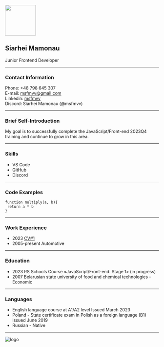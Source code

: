 <img src="https://avatars.githubusercontent.com/u/143655503?v=4" width="100">  

## Siarhei Mamonau  

Junior Frontend Developer

----------

### Contact Information
Phone: +48 798 645 307  
E-mail: msfmvv@gmail.com  
Linkedin: [msfmvv](https://www.linkedin.com/in/msfmvv/)  
Discord: Siarhei Mamonau (@msfmvv)

-----------

### Brief Self-Introduction
My goal is to successfully complete the JavaScript/Front-end 2023Q4 training and continue to grow in this area. 

------------

### Skills
* VS Code  
* GitHub  
* Discord

------------

### Code Examples  
```
function multiply(a, b){
 return a * b
}
```

-----------

### Work Experience
* 2023 [CV#1](https://github.com/msfmvv/rsschool-cv.git)  
* 2005-present Automotive

-----------

### Education
* 2023 RS Schools Course «JavaScript/Front-end. Stage 1» (in progress)
* 2007 Belarusian state university of food and chemical technologies - Economic

-----------

### Languages
* English language course at A1/A2 level Issued March 2023  
* Poland - State certificate exam in Polish as a foreign language (B1) Issued June 2019
* Russian - Native

-----------

![logo](https://avatars.githubusercontent.com/u/11501370?s=280&v=4)